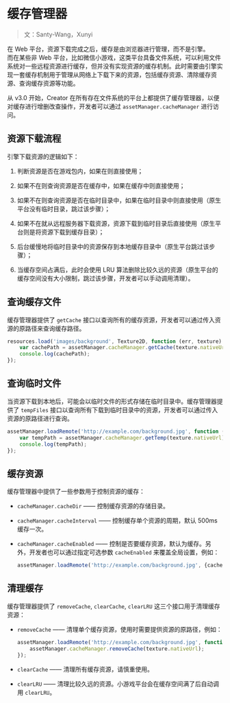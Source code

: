 # 缓存管理器

> 文：Santy-Wang，Xunyi

在 Web 平台，资源下载完成之后，缓存是由浏览器进行管理，而不是引擎。<br>
而在某些非 Web 平台，比如微信小游戏，这类平台具备文件系统，可以利用文件系统对一些远程资源进行缓存，但并没有实现资源的缓存机制。此时需要由引擎实现一套缓存机制用于管理从网络上下载下来的资源，包括缓存资源、清除缓存资源、查询缓存资源等功能。

从 v3.0 开始，Creator 在所有存在文件系统的平台上都提供了缓存管理器，以便对缓存进行增删改查操作，开发者可以通过 `assetManager.cacheManager` 进行访问。

## 资源下载流程

引擎下载资源的逻辑如下：

1. 判断资源是否在游戏包内，如果在则直接使用；

2. 如果不在则查询资源是否在缓存中，如果在缓存中则直接使用；

3. 如果不在则查询资源是否在临时目录中，如果在临时目录中则直接使用（原生平台没有临时目录，跳过该步骤）；

4. 如果不在就从远程服务器下载资源，资源下载到临时目录后直接使用（原生平台则是将资源下载到缓存目录）；

5. 后台缓慢地将临时目录中的资源保存到本地缓存目录中（原生平台跳过该步骤）；

6. 当缓存空间占满后，此时会使用 LRU 算法删除比较久远的资源（原生平台的缓存空间没有大小限制，跳过该步骤，开发者可以手动调用清理）。

## 查询缓存文件

缓存管理器提供了 `getCache` 接口以查询所有的缓存资源，开发者可以通过传入资源的原路径来查询缓存路径。

```typescript
resources.load('images/background', Texture2D, function (err, texture) {
    var cachePath = assetManager.cacheManager.getCache(texture.nativeUrl);
    console.log(cachePath);
});
```

## 查询临时文件

当资源下载到本地后，可能会以临时文件的形式存储在临时目录中。缓存管理器提供了 `tempFiles` 接口以查询所有下载到临时目录中的资源，开发者可以通过传入资源的原路径进行查询。

```typescript
assetManager.loadRemote('http://example.com/background.jpg', function (err, texture) {
    var tempPath = assetManager.cacheManager.getTemp(texture.nativeUrl);
    console.log(tempPath);
});
```

## 缓存资源

缓存管理器中提供了一些参数用于控制资源的缓存：

- `cacheManager.cacheDir` —— 控制缓存资源的存储目录。
- `cacheManager.cacheInterval` —— 控制缓存单个资源的周期，默认 500ms 缓存一次。
- `cacheManager.cacheEnabled` —— 控制是否要缓存资源，默认为缓存。另外，开发者也可以通过指定可选参数 `cacheEnabled` 来覆盖全局设置，例如：

  ```typescript
  assetManager.loadRemote('http://example.com/background.jpg', {cacheEnabled: true}, callback);
  ```

## 清理缓存

缓存管理器提供了 `removeCache`, `clearCache`, `clearLRU` 这三个接口用于清理缓存资源：

- `removeCache` —— 清理单个缓存资源，使用时需要提供资源的原路径，例如：
  
  ```typescript
  assetManager.loadRemote('http://example.com/background.jpg', function (err, texture) {
      assetManager.cacheManager.removeCache(texture.nativeUrl);
  });
  ```

- `clearCache` —— 清理所有缓存资源，请慎重使用。
- `clearLRU` —— 清理比较久远的资源。小游戏平台会在缓存空间满了后自动调用 `clearLRU`。
